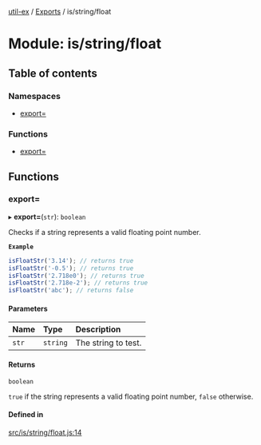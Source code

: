 [util-ex](../README.md) / [Exports](../modules.md) / is/string/float

# Module: is/string/float

## Table of contents

### Namespaces

- [export&#x3D;](is_string_float.export_.md)

### Functions

- [export&#x3D;](is_string_float.md#export&#x3D;)

## Functions

### export&#x3D;

▸ **export=**(`str`): `boolean`

Checks if a string represents a valid floating point number.

**`Example`**

```ts
isFloatStr('3.14'); // returns true
isFloatStr('-0.5'); // returns true
isFloatStr('2.718e0'); // returns true
isFloatStr('2.718e-2'); // returns true
isFloatStr('abc'); // returns false
```

#### Parameters

| Name | Type | Description |
| :------ | :------ | :------ |
| `str` | `string` | The string to test. |

#### Returns

`boolean`

`true` if the string represents a valid floating point number, `false` otherwise.

#### Defined in

[src/is/string/float.js:14](https://github.com/snowyu/util-ex.js/blob/0666556/src/is/string/float.js#L14)
